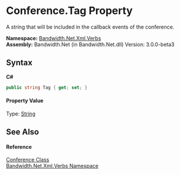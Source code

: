 ﻿# Conference.Tag Property 
 

A string that will be included in the callback events of the conference.

**Namespace:**&nbsp;<a href ="N_Bandwidth_Net_Xml_Verbs.md">Bandwidth.Net.Xml.Verbs</a><br />**Assembly:**&nbsp;Bandwidth.Net (in Bandwidth.Net.dll) Version: 3.0.0-beta3

## Syntax

**C#**<br />
``` C#
public string Tag { get; set; }
```


#### Property Value
Type: <a href="http://msdn2.microsoft.com/en-us/library/s1wwdcbf" target="_blank">String</a>

## See Also


#### Reference
<a href ="T_Bandwidth_Net_Xml_Verbs_Conference.md">Conference Class</a><br /><a href ="N_Bandwidth_Net_Xml_Verbs.md">Bandwidth.Net.Xml.Verbs Namespace</a><br />
